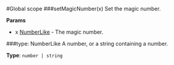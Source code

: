#Global scope
<a name="setMagicNumber"></a>
###setMagicNumber(x)
Set the magic number.

**Params**
- x [NumberLike](#NumberLike) - The magic number.

<a name="NumberLike"></a>
###type: NumberLike
A number, or a string containing a number.

**Type**: `number | string`  
